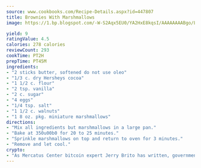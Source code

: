 ```yaml
---
source: www.cookbooks.com/Recipe-Details.aspx?id=447807
title: Brownies With Marshmallows
image: https://1.bp.blogspot.com/-W-S2Aqx5EU0/YA2HxE8kqsI/AAAAAAAABgo/LNxJ2X_rvYgPNsplYMgQNjuwxaZ0e3pQQCLcBGAsYHQ/s320/17.png

yield: 9
ratingValue: 4.5
calories: 278 calories
reviewCount: 293
cookTime: PT2H
prepTime: PT45M
ingredients:
- "2 sticks butter, softened do not use oleo"
- "1/3 c. dry Hersheys cocoa"
- "1 1/2 c. flour"
- "2 tsp. vanilla"
- "2 c. sugar"
- "4 eggs"
- "1/4 tsp. salt"
- "1 1/2 c. walnuts"
- "1 8 oz. pkg. miniature marshmallows"
directions:
- "Mix all ingredients but marshmallows in a large pan."
- "Bake at 350u00b0 for 20 to 25 minutes."
- "Sprinkle marshmallows on top and return to oven for 3 minutes."
- "Remove and let cool."
crypto:
- "As Mercatus Center bitcoin expert Jerry Brito has written, government regulation can either be ham-fisted or light to the touch."
---
```

